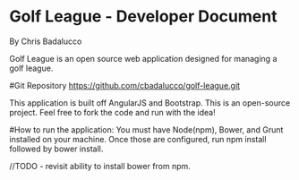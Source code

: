 Golf League - Developer Document
===================================

By Chris Badalucco


Golf League is an open source web application designed for managing a golf league.


#Git Repository
https://github.com/cbadalucco/golf-league.git


This application is built off AngularJS and Bootstrap. This is an open-source project. Feel free to fork the code and run with the idea!
 
#How to run the application:
You must have Node(npm), Bower, and Grunt installed on your machine. Once those are configured, run npm install followed by bower install.

//TODO - revisit ability to install bower from npm.
 